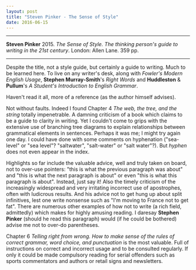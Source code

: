 ```yaml
---
layout: post
title: "Steven Pinker - The Sense of Style"
date: 2016-06-15
---
```


***
<b>Steven Pinker</b> 2015. _The Sense of Style. The thinking person's guide to writing in the 21st century_.  London: Allen Lane. 359 pp.

***

Despite the title, not a style guide, but certainly a guide to writing.  Much to be learned here.  To live on any writer's desk, along with  _Fowler's Modern English Usage_, **Stephen Murray-Smith**'s _Right Words_ and **Huddleston** & **Pullum**'s _A Student's Introduction to English Grammar_.

Haven't read it all, more of a reference (as the author himself advises).  

Not without faults.  Indeed I found Chapter 4 _The web, the tree, and the string_ totally impenetrable.  A damning criticism of a book which claims to be a guide to clarity in writing.  Yet I couldn't come to grips with the extensive use of branching tree diagrams to explain relationships between grammatical elements in sentences.  Perhaps it was me; I might try again one day.  I could have done with some comments on hyphenation ("sea-level" or "sea level"?  "saltwater", "salt-water" or "salt water"?).  But _hyphen_ does not even appear in the index.

Highlights so far include the valuable advice, well and truly taken on board, not to over-use pointers: "this is what the previous paragraph was about" and "this is what the next paragraph is about" or even "this is what this paragraph is about".  Instead, just say it! Also the timely criticism of the increasingly widespread and very irritating incorrect use of apostrophes, often with ludicrous results.    And his advice not to get hung up about split infinitives, lest one write nonsense such as "I'm moving to France not to get fat".  There are numerous other examples of how not to write (a rich field, admittedly) which makes for highly amusing reading. I daresay **Stephen Pinker** (should he read this paragraph) would (if he could be bothered) advise me not to over-do parentheses.

Chapter 6 _Telling right from wrong. How to make sense of the rules of correct grammar, word choice, and punctuation_ is the most valuable.  Full of instructions on correct and incorrect usage and to be consulted regularly.  If only it could be made compulsory reading for serial offenders such as sports commentators and authors or retail signs and newsletters.


